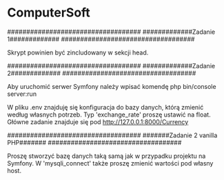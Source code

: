 # ComputerSoft


###################################
#############Zadanie 1#############
###################################

Skrypt powinien być zincludowany w sekcji head.


###################################
#############Zadanie 2#############
###################################

Aby uruchomić serwer Symfony należy wpisać
komendę php bin/console server:run

W pliku .env znajduję się konfiguracja do
bazy danych, którą zmienić według własnych
potrzeb. Typ 'exchange_rate' proszę ustawić
na float.
Główne zadanie znajduje się pod 
http://127.0.0.1:8000/Currency


###################################
#######Zadanie 2 vanilla PHP#######
###################################

Proszę stworzyć bazę danych taką samą
jak w przypadku projektu na Symfony.
W 'mysqli_connect' także proszę
zmienić wartości pod własny host.
